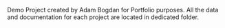 Demo Project created by Adam Bogdan for Portfolio purposes. All the data and documentation for each project are located in dedicated folder.

